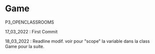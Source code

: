 # Game
P3_OPENCLASSROOMS

17_03_2022 : First Commit

18_03_2022 : Readline modif. voir pour "scope" la variable dans la class Game pour la suite.

